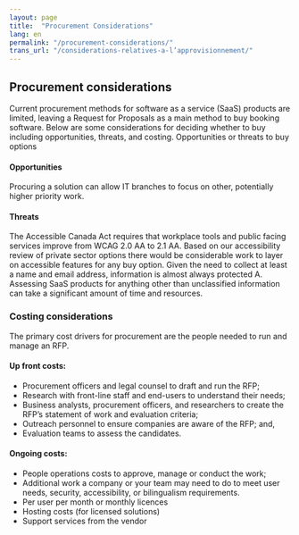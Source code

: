 ```yaml
---
layout: page
title:  "Procurement Considerations"
lang: en
permalink: "/procurement-considerations/"
trans_url: "/considerations-relatives-a-l’approvisionnement/"
---
```


## Procurement considerations

Current procurement methods for software as a service (SaaS) products are limited, leaving a Request for Proposals as a main method to buy booking software. Below are some considerations for deciding whether to buy including opportunities, threats, and costing. 
Opportunities or threats  to buy options 

#### Opportunities
Procuring a solution can allow IT branches to focus on other, potentially higher priority work.

#### Threats
The Accessible Canada Act requires that workplace tools and public facing services improve from WCAG 2.0 AA to 2.1 AA. Based on our accessibility review of private sector options there would be considerable work to layer on accessible features for any buy option. 
Given the need to collect at least a name and email address, information is almost always protected A. Assessing SaaS products for anything other than unclassified information can take a significant amount of time and resources. 

### Costing considerations

The primary cost drivers for procurement are the people needed to run and manage an RFP.

#### Up front costs:
- Procurement officers and legal counsel to draft and run the RFP;
- Research with front-line staff and end-users to understand their needs;
- Business analysts, procurement officers, and researchers to create the RFP’s statement of work and evaluation criteria;
- Outreach personnel to ensure companies are aware of the RFP; and,
- Evaluation teams to assess the candidates.

#### Ongoing costs:
- People operations costs to approve, manage or conduct the work;
- Additional work a company or your team may need to do to meet user needs, security, accessibility, or bilingualism requirements. 
- Per user per month or monthly licences
- Hosting costs (for licensed solutions)
- Support services from the vendor


